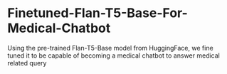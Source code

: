 # Finetuned-Flan-T5-Base-For-Medical-Chatbot
Using the pre-trained Flan-T5-Base model from HuggingFace, we fine tuned it to be capable of becoming a medical chatbot to answer medical related query

